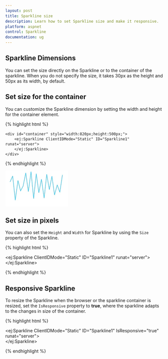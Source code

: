 ```yaml
---
layout: post
title: Sparkline size
description: Learn how to set Sparkline size and make it responsive. 
platform: aspnet
control: Sparkline
documentation: ug
---
```


## Sparkline Dimensions

You can set the size directly on the Sparkline or to the container of the sparkline. When you do not specify the size, it takes 30px as the height and 50px as its width, by default.

## Set size for the container

You can customize the Sparkline dimension by setting the width and height for the container element.

{% highlight html %}

<body>

    <div id="container" style="width:820px;height:500px;">
        <ej:Sparkline ClientIDMode="Static" ID="Sparkline1" runat="server">           
        </ej:Sparkline>
    </div>

</body>

{% endhighlight %} 

![](Sparkline-Dimensions_images/Sparkline-Dimensions_img1.png)

## Set size in pixels 

You can also set the `Height` and `Width` for Sparkline by using the `Size` property of the Sparkline.

{% highlight html %}

<ej:Sparkline ClientIDMode="Static" ID="Sparkline1" runat="server"> 
    <Size Height="40" Width="60"></Size>          
</ej:Sparkline>

{% endhighlight %}

## Responsive Sparkline

To resize the Sparkline when the browser or the sparkline container is resized, set the `IsResponsive` property to **true**, where the sparkline adapts to the changes in size of the container. 

{% highlight html %}

<ej:Sparkline ClientIDMode="Static" ID="Sparkline1" IsResponsive="true" runat="server">    
</ej:Sparkline>

{% endhighlight %} 
